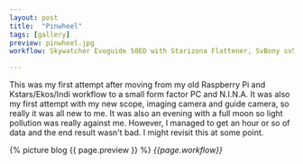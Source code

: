 ```yaml
---
layout: post
title:  "Pinwheel"
tags: [gallery]
preview: pinwheel.jpg
workflow: Skywatcher Evoguide 50ED with Starizona Flattener, SvBony sv505c, guided ~1hr of data

---
```

This was my first attempt after moving from my old Raspberry Pi and Kstars/Ekos/Indi workflow to a small form factor PC and N.I.N.A. It was also my first attempt with my new scope, imaging camera and guide camera, so really it was all new to me. It was also an evening with a full moon so light pollution was really against me. However, I managed to get an hour or so of data and the end result wasn't bad. I might revisit this at some point.

{% picture blog {{ page.preview }} %}
_{{page.workflow}}_
